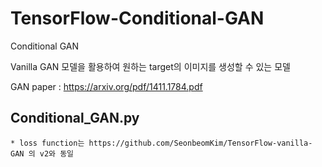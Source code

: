 # TensorFlow-Conditional-GAN
Conditional GAN  

Vanilla GAN 모델을 활용하여 원하는 target의 이미지를 생성할 수 있는 모델

GAN paper : https://arxiv.org/pdf/1411.1784.pdf

## Conditional_GAN.py
    * loss function는 https://github.com/SeonbeomKim/TensorFlow-vanilla-GAN 의 v2와 동일
